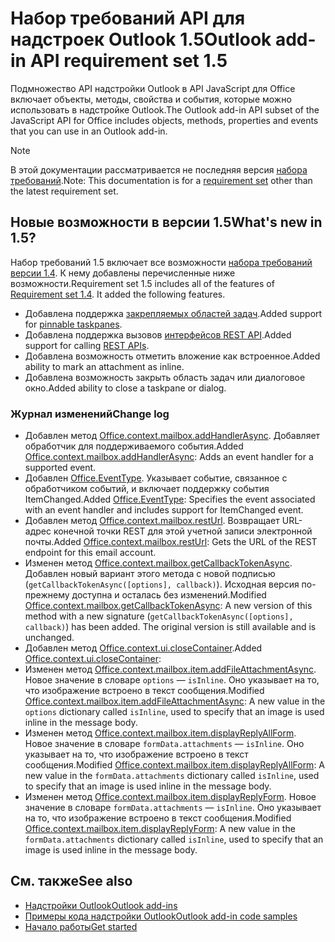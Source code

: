# <a name="outlook-add-in-api-requirement-set-15"></a><span data-ttu-id="fb6bb-101">Набор требований API для надстроек Outlook 1.5</span><span class="sxs-lookup"><span data-stu-id="fb6bb-101">Outlook add-in API requirement set 1.5</span></span>

<span data-ttu-id="fb6bb-102">Подмножество API надстройки Outlook в API JavaScript для Office включает объекты, методы, свойства и события, которые можно использовать в надстройке Outlook.</span><span class="sxs-lookup"><span data-stu-id="fb6bb-102">The Outlook add-in API subset of the JavaScript API for Office includes objects, methods, properties and events that you can use in an Outlook add-in.</span></span>

> [!NOTE]
> <span data-ttu-id="fb6bb-103">В этой документации рассматривается не последняя версия [набора требований](/javascript/office/requirement-sets/outlook-api-requirement-sets).</span><span class="sxs-lookup"><span data-stu-id="fb6bb-103">Note: This documentation is for a [requirement set](/javascript/office/requirement-sets/outlook-api-requirement-sets) other than the latest requirement set.</span></span>

## <a name="whats-new-in-15"></a><span data-ttu-id="fb6bb-104">Новые возможности в версии 1.5</span><span class="sxs-lookup"><span data-stu-id="fb6bb-104">What's new in 1.5?</span></span>

<span data-ttu-id="fb6bb-p101">Набор требований 1.5 включает все возможности [набора требований версии 1.4](../requirement-set-1.4/outlook-requirement-set-1.4.md). К нему добавлены перечисленные ниже возможности.</span><span class="sxs-lookup"><span data-stu-id="fb6bb-p101">Requirement set 1.5 includes all of the features of [Requirement set 1.4](../requirement-set-1.4/outlook-requirement-set-1.4.md). It added the following features.</span></span>

- <span data-ttu-id="fb6bb-107">Добавлена поддержка [закрепляемых областей задач](https://docs.microsoft.com/outlook/add-ins/pinnable-taskpane).</span><span class="sxs-lookup"><span data-stu-id="fb6bb-107">Added support for [pinnable taskpanes](https://docs.microsoft.com/outlook/add-ins/pinnable-taskpane).</span></span>
- <span data-ttu-id="fb6bb-108">Добавлена поддержка вызовов [интерфейсов REST API](https://docs.microsoft.com/outlook/add-ins/use-rest-api).</span><span class="sxs-lookup"><span data-stu-id="fb6bb-108">Added support for calling [REST APIs](https://docs.microsoft.com/outlook/add-ins/use-rest-api).</span></span>
- <span data-ttu-id="fb6bb-109">Добавлена возможность отметить вложение как встроенное.</span><span class="sxs-lookup"><span data-stu-id="fb6bb-109">Added ability to mark an attachment as inline.</span></span>
- <span data-ttu-id="fb6bb-110">Добавлена возможность закрыть область задач или диалоговое окно.</span><span class="sxs-lookup"><span data-stu-id="fb6bb-110">Added ability to close a taskpane or dialog.</span></span>

### <a name="change-log"></a><span data-ttu-id="fb6bb-111">Журнал изменений</span><span class="sxs-lookup"><span data-stu-id="fb6bb-111">Change log</span></span>

- <span data-ttu-id="fb6bb-112">Добавлен метод [Office.context.mailbox.addHandlerAsync](office.context.mailbox.md#addhandlerasynceventtype-handler-options-callback). Добавляет обработчик для поддерживаемого события.</span><span class="sxs-lookup"><span data-stu-id="fb6bb-112">Added [Office.context.mailbox.addHandlerAsync](office.context.mailbox.md#addhandlerasynceventtype-handler-options-callback): Adds an event handler for a supported event.</span></span>
- <span data-ttu-id="fb6bb-113">Добавлен [Office.EventType](office.md#eventtype-string). Указывает событие, связанное с обработчиком событий, и включает поддержку события ItemChanged.</span><span class="sxs-lookup"><span data-stu-id="fb6bb-113">Added [Office.EventType](office.md#eventtype-string): Specifies the event associated with an event handler and includes support for ItemChanged event.</span></span>
- <span data-ttu-id="fb6bb-114">Добавлен метод [Office.context.mailbox.restUrl](office.context.mailbox.md#resturl-string). Возвращает URL-адрес конечной точки REST для этой учетной записи электронной почты.</span><span class="sxs-lookup"><span data-stu-id="fb6bb-114">Added [Office.context.mailbox.restUrl](office.context.mailbox.md#resturl-string): Gets the URL of the REST endpoint for this email account.</span></span>
- <span data-ttu-id="fb6bb-p102">Изменен метод [Office.context.mailbox.getCallbackTokenAsync](office.context.mailbox.md#getcallbacktokenasyncoptions-callback). Добавлен новый вариант этого метода с новой подписью (`getCallbackTokenAsync([options], callback)`). Исходная версия по-прежнему доступна и осталась без изменений.</span><span class="sxs-lookup"><span data-stu-id="fb6bb-p102">Modified [Office.context.mailbox.getCallbackTokenAsync](office.context.mailbox.md#getcallbacktokenasyncoptions-callback): A new version of this method with a new signature (`getCallbackTokenAsync([options], callback)`) has been added. The original version is still available and is unchanged.</span></span>
- <span data-ttu-id="fb6bb-117">Добавлен метод [Office.context.ui.closeContainer](/javascript/api/office/office.ui#closecontainer--).</span><span class="sxs-lookup"><span data-stu-id="fb6bb-117">Added [Office.context.ui.closeContainer](/javascript/api/office/office.ui#closecontainer--):</span></span>
- <span data-ttu-id="fb6bb-118">Изменен метод [Office.context.mailbox.item.addFileAttachmentAsync](office.context.mailbox.item.md#addfileattachmentasyncuri-attachmentname-options-callback). Новое значение в словаре `options` — `isInline`. Оно указывает на то, что изображение встроено в текст сообщения.</span><span class="sxs-lookup"><span data-stu-id="fb6bb-118">Modified [Office.context.mailbox.item.addFileAttachmentAsync](office.context.mailbox.item.md#addfileattachmentasyncuri-attachmentname-options-callback): A new value in the `options` dictionary called `isInline`, used to specify that an image is used inline in the message body.</span></span>
- <span data-ttu-id="fb6bb-119">Изменен метод [Office.context.mailbox.item.displayReplyAllForm](office.context.mailbox.item.md#displayreplyallformformdata). Новое значение в словаре `formData.attachments` — `isInline`. Оно указывает на то, что изображение встроено в текст сообщения.</span><span class="sxs-lookup"><span data-stu-id="fb6bb-119">Modified [Office.context.mailbox.item.displayReplyAllForm](office.context.mailbox.item.md#displayreplyallformformdata): A new value in the `formData.attachments` dictionary called `isInline`, used to specify that an image is used inline in the message body.</span></span>
- <span data-ttu-id="fb6bb-120">Изменен метод [Office.context.mailbox.item.displayReplyForm](office.context.mailbox.item.md#displayreplyformformdata). Новое значение в словаре `formData.attachments` — `isInline`. Оно указывает на то, что изображение встроено в текст сообщения.</span><span class="sxs-lookup"><span data-stu-id="fb6bb-120">Modified [Office.context.mailbox.item.displayReplyForm](office.context.mailbox.item.md#displayreplyformformdata): A new value in the `formData.attachments` dictionary called `isInline`, used to specify that an image is used inline in the message body.</span></span>

## <a name="see-also"></a><span data-ttu-id="fb6bb-121">См. также</span><span class="sxs-lookup"><span data-stu-id="fb6bb-121">See also</span></span>

- [<span data-ttu-id="fb6bb-122">Надстройки Outlook</span><span class="sxs-lookup"><span data-stu-id="fb6bb-122">Outlook add-ins</span></span>](https://docs.microsoft.com/outlook/add-ins/)
- [<span data-ttu-id="fb6bb-123">Примеры кода надстройки Outlook</span><span class="sxs-lookup"><span data-stu-id="fb6bb-123">Outlook add-in code samples</span></span>](https://developer.microsoft.com/outlook/gallery/?filterBy=Outlook,Samples,Add-ins)
- [<span data-ttu-id="fb6bb-124">Начало работы</span><span class="sxs-lookup"><span data-stu-id="fb6bb-124">Get started</span></span>](https://docs.microsoft.com/outlook/add-ins/quick-start)